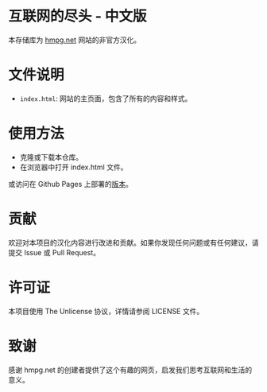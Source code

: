 # 互联网的尽头 - 中文版
本存储库为 [hmpg.net](https://hmpg.net/) 网站的非官方汉化。

# 文件说明
- `index.html`: 网站的主页面，包含了所有的内容和样式。

# 使用方法
- 克隆或下载本仓库。
- 在浏览器中打开 index.html 文件。

或访问在 Github Pages 上部署的[版本](https://ce-daros.github.io/End-of-the-Internet-Chinese/)。

# 贡献
欢迎对本项目的汉化内容进行改进和贡献。如果你发现任何问题或有任何建议，请提交 Issue 或 Pull Request。

# 许可证
本项目使用 The Unlicense 协议，详情请参阅 LICENSE 文件。

# 致谢
感谢 hmpg.net 的创建者提供了这个有趣的网页，启发我们思考互联网和生活的意义。
